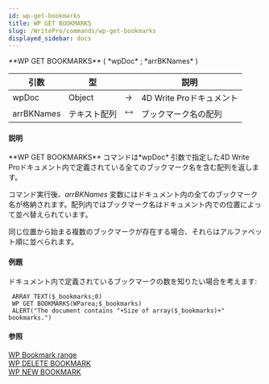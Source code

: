 ```yaml
---
id: wp-get-bookmarks
title: WP GET BOOKMARKS
slug: /WritePro/commands/wp-get-bookmarks
displayed_sidebar: docs
---
```


<!--REF #_command_.WP GET BOOKMARKS.Syntax-->**WP GET BOOKMARKS** ( *wpDoc* ; *arrBKNames* )<!-- END REF-->
<!--REF #_command_.WP GET BOOKMARKS.Params-->
| 引数 | 型 |  | 説明 |
| --- | --- | --- | --- |
| wpDoc | Object | &#8594;  | 4D Write Proドキュメント |
| arrBKNames | テキスト配列 | &#x1F858; | ブックマーク名の配列 |

<!-- END REF-->

#### 説明 

<!--REF #_command_.WP GET BOOKMARKS.Summary-->**WP GET BOOKMARKS** コマンドは*wpDoc* 引数で指定した4D Write Proドキュメント内で定義されている全てのブックマーク名を含む配列を返します。<!-- END REF-->

コマンド実行後、*arrBKNames* 変数にはドキュメント内の全てのブックマーク名が格納されます。配列内ではブックマーク名はドキュメント内での位置によって並べ替えられています。

同じ位置から始まる複数のブックマークが存在する場合、それらはアルファベット順に並べられます。

#### 例題 

ドキュメント内で定義されているブックマークの数を知りたい場合を考えます:

```4d
 ARRAY TEXT($_bookmarks;0)
 WP GET BOOKMARKS(WParea;$_bookmarks)
 ALERT("The document contains "+Size of array($_bookmarks)+" bookmarks.")
```

#### 参照 

[WP Bookmark range](wp-bookmark-range.md)  
[WP DELETE BOOKMARK](wp-delete-bookmark.md)  
[WP NEW BOOKMARK](wp-new-bookmark.md)  